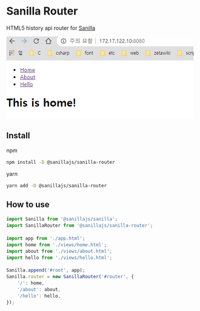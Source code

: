 # Sanilla Router

HTML5 history api router for [Sanilla](https://github.com/sanillajs/sanilla)

![enter image description here](https://raw.githubusercontent.com/sanillajs/sanilla-router/master/spa.gif)

## Install
npm
```sh
npm install -D @sanillajs/sanilla-router
```

yarn
```sh
yarn add -D @sanillajs/sanilla-router
```

## How to use

```js
import Sanilla from '@sanillajs/sanilla';
import SanillaRouter from '@sanillajs/sanilla-router';

import app from './app.html';
import home from './views/home.html';
import about from './views/about.html';
import hello from './views/hello.html';

Sanilla.append('#root', app);
Sanilla.router = new SanillaRouter('#router', {
	'/': home,
	'/about': about,
	'/hello': hello,
});
```

